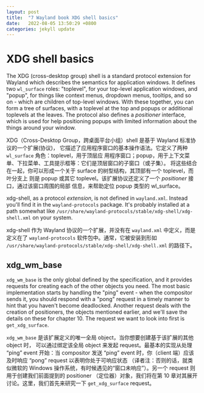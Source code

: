```yaml
---
layout: post
title:  "7 Wayland book XDG shell basics"
date:   2022-08-05 13:50:29 +0800
categories: jekyll update
---
```

# XDG shell basics

The XDG (cross-desktop group) shell is a standard protocol extension for Wayland
which describes the semantics for application windows. It defines two
`wl_surface` roles: "toplevel", for your top-level application windows, and
"popup", for things like context menus, dropdown menus, tooltips, and so on -
which are children of top-level windows. With these together, you can form a
tree of surfaces, with a toplevel at the top and popups or additional toplevels
at the leaves. The protocol also defines a *positioner* interface, which is used
for help positioning popups with limited information about the things around
your window.

XDG（Cross-Desktop Group，跨桌面平台小组）shell 是基于 Wayland 标准协议的一个扩展(协议)，
它描述了应用程序窗口的基本操作语法。它定义了两种 `wl_surface` 角色：toplevel，用于顶层应
用程序窗口；popup，用于上下文菜单、下拉菜单、工具提示框等：它们是顶层窗口的子窗口（或子集）。
将这些结合在一起，你可以形成一个关于 surface 的树型结构，其顶部有一个 toplevel，而叶分支上
则是 popup 或其它 toplevel。该扩展协议还定义了一个 *positioner* 接口，通过该窗口周围的局部
信息，来帮助定位 popup 类型的 wl_surface。

xdg-shell, as a protocol *extension*, is not defined in `wayland.xml`. Instead
you'll find it in the `wayland-protocols` package. It's probably installed at a
path somewhat like `/usr/share/wayland-protocols/stable/xdg-shell/xdg-shell.xml`
on your system.

xdg-shell 作为 Wayland 协议的一个扩展，并没有在 `wayland.xml` 中定义，而是定义在了 `wayland-protocols`
软件包中。通常，它被安装到形如 `/usr/share/wayland-protocols/stable/xdg-shell/xdg-shell.xml`
的路径下。

## xdg_wm_base

`xdg_wm_base` is the only global defined by the specification, and it provides
requests for creating each of the other objects you need. The most basic
implementation starts by handling the "ping" event - when the compositor sends
it, you should respond with a "pong" request in a timely manner to hint that you
haven't become deadlocked. Another request deals with the creation of
positioners, the objects mentioned earlier, and we'll save the details on these
for chapter 10. The request we want to look into first is `get_xdg_surface`.

`xdg_wm_base` 是该扩展定义的唯一全局 object，当你想要创建基于该扩展的其他 object 时，
可以通过绑定该全局 object 来发起 request。最基本的实现从处理 “ping” event 开始：当 compositor
发送 “ping” event 时，你（client 端）应该及时响应 “pong” request 以表明你处于可响应状态
（译者注：否则的话，就类似微软的 Windows 操作系统，有时候遇见的“窗口未响应”）。另一个 request 则用于创建我们前面提到的
positioner （定位器）对象，我们将在第 10 章对其展开讨论。这里，我们首先来研究一下 `get_xdg_surface` request。
